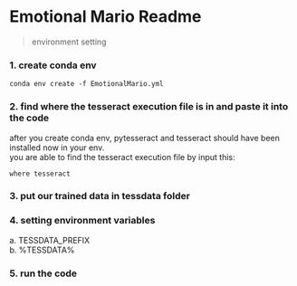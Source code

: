 # Emotional Mario Readme

> environment setting

### 1. create conda env
```
conda env create -f EmotionalMario.yml
```

### 2. find where the tesseract execution file is in and paste it into the code
after you create conda env, pytesseract and tesseract should have been installed now in your env.  
you are able to find the tesseract execution file by input this: 
```
where tesseract
```

### 3. put our trained data in tessdata folder

### 4. setting environment variables
a. TESSDATA_PREFIX  
b. %TESSDATA%

### 5. run the code

